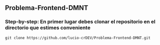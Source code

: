 ## Problema-Frontend-DMNT

### Step-by-step: En primer lugar debes clonar el repositorio en el directorio que estimes conveniente 

    git clone https://github.com/lucio-crDEV/Problema-Frontend-DMNT.git
